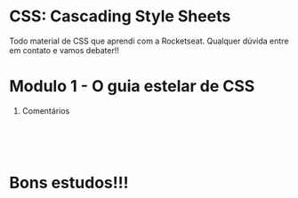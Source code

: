 # CSS: Cascading Style Sheets

Todo material de CSS que aprendi com a Rocketseat. Qualquer dúvida entre em contato e vamos debater!!

<h1> Modulo 1 - O guia estelar de CSS </h1>
<ol>
        <li>Comentários</li>
</ol>


</br></br></br>
<h1>Bons estudos!!!</h1>

